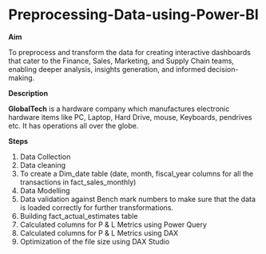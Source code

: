 # Preprocessing-Data-using-Power-BI

**Aim**

To preprocess and transform the data for creating interactive dashboards that cater 
to the Finance, Sales, Marketing, and Supply Chain teams, enabling 
deeper analysis, insights generation, and informed decision-making.

**Description**

**GlobalTech** is a hardware company which manufactures electronic hardware items like PC, Laptop, Hard Drive, mouse, Keyboards, pendrives etc. 
It has operations all over the globe. 

**Steps**

1. Data Collection
2. Data cleaning
3. To create a Dim_date table (date, month, fiscal_year columns for all the transactions in fact_sales_monthly)
4. Data Modelling
5. Data validation against Bench mark numbers to make sure that the data is loaded correctly for further transformations.
6. Building fact_actual_estimates table
7. Calculated columns for P & L Metrics using Power Query
8. Calculated columns for P & L Metrics using DAX
9. Optimization of the file size using DAX Studio










